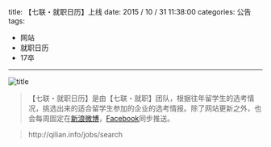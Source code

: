 title: 【七联・就职日历】上线
date: 2015 / 10 / 31 11:38:00
categories: 公告
tags:
- 网站
- 就职日历
- 17卒

---

![title](http://wx1.sinaimg.cn/mw690/a9a40e85gy1fij7402pf3j21ab0n6jvs.jpg)

> 【七联・就职日历】是由【七联・就职】团队，根据往年留学生的选考情况，挑选出来的适合留学生参加的企业的选考情报。除了网站更新之外，也会每周固定在[新浪微博](http://www.weibo.com/naanren)，[Facebook](https://www.facebook.com/qilian)同步推送。
  
  
<blockquote class="blockquote-center">http://qilian.info/jobs/search</blockquote>

